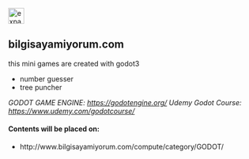 <a href="https://github.com/spielersun/bs-code-samples/blob/master/bs-expand.png" target="_blank"><img src="http://www.bilgisayamiyorum.com/assets/favicon.ico" title="expand" style="width:32px;height:32px;"/></a>

## bilgisayamiyorum.com 

this mini games are created with godot3

<ul>
<li>number guesser</li>
<li>tree puncher</li>
</ul>

*GODOT GAME ENGINE: https://godotengine.org/*
*Udemy Godot Course: https://www.udemy.com/godotcourse/*

#### Contents will be placed on: 

<ul>
<li>http://www.bilgisayamiyorum.com/compute/category/GODOT/</li>
</ul>
